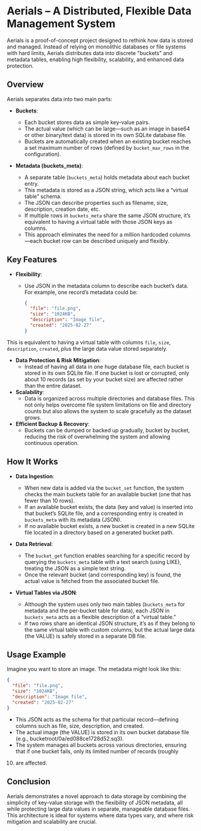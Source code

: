 # Aerials – A Distributed, Flexible Data Management System

Aerials is a proof-of-concept project designed to rethink how data is
stored and managed.  Instead of relying on monolithic databases or file
systems with hard limits, Aerials distributes data into discrete
"buckets" and metadata tables, enabling high flexibility, scalability,
and enhanced data protection.

## Overview

Aerials separates data into two main parts:

- **Buckets**:
  - Each bucket stores data as simple key-value pairs.
  - The actual value (which can be large—such as an image in base64 or
  other binary/text data) is stored in its own SQLite database file.
  - Buckets are automatically created when an existing bucket reaches a
  set maximum number of rows (defined by `bucket_max_rows` in the
  configuration).

- **Metadata (buckets_meta)**:
  - A separate table (`buckets_meta`) holds metadata about each bucket
  entry.
  - This metadata is stored as a JSON string, which acts like a “virtual
  table” schema.
  - The JSON can describe properties such as filename, size,
  description, creation date, etc.
  - If multiple rows in `buckets_meta` share the same JSON structure,
  it’s equivalent to having a virtual table with those JSON keys as
  columns.
  - This approach eliminates the need for a million hardcoded
  columns—each bucket row can be described uniquely and flexibly.

## Key Features

- **Flexibility**:
  - Use JSON in the metadata column to describe each bucket’s data.  For
  example, one record’s metadata could be:

    ```json
    {
      "file": "file.png",
      "size": "1024KB",
      "description": "Image file",
      "created": "2025-02-27"
    }
    ```

This is equivalent to having a virtual table with columns `file`,
`size`, `description`, `created`, plus the large data value stored
separately.

- **Data Protection & Risk Mitigation**:
  - Instead of having all data in one huge database file, each bucket is
  stored in its own SQLite file.  If one bucket is lost or corrupted,
  only about 10 records (as set by your bucket size) are affected rather
  than the entire dataset.
- **Scalability**:
  - Data is organized across multiple directories and database files.
  This not only helps overcome file system limitations on file and
  directory counts but also allows the system to scale gracefully as the
  dataset grows.
- **Efficient Backup & Recovery**:
  - Buckets can be dumped or backed up gradually, bucket by bucket,
  reducing the risk of overwhelming the system and allowing continuous
  operation.

## How It Works

- **Data Ingestion**:
  - When new data is added via the `bucket_set` function, the system
  checks the main buckets table for an available bucket (one that has
  fewer than 10 rows).
  - If an available bucket exists, the data (key and value) is inserted
  into that bucket’s SQLite file, and a corresponding entry is created
  in `buckets_meta` with its metadata (JSON).
  - If no available bucket exists, a new bucket is created in a new
  SQLite file located in a directory based on a generated bucket path.

- **Data Retrieval**:
  - The `bucket_get` function enables searching for a specific record by
  querying the `buckets_meta` table with a text search (using LIKE),
  treating the JSON as a simple text string.
  - Once the relevant bucket (and corresponding key) is found, the
  actual value is fetched from the associated bucket file.

- **Virtual Tables via JSON**:
  - Although the system uses only two main tables (`buckets_meta` for
  metadata and the per-bucket table for data), each JSON in
  `buckets_meta` acts as a flexible description of a “virtual table.”
  - If two rows share an identical JSON structure, it’s as if they
  belong to the same virtual table with custom columns, but the actual
  large data (the VALUE) is safely stored in a separate DB file.


## Usage Example

Imagine you want to store an image. The metadata might look like this:

```json
{
  "file": "file.png",
  "size": "1024KB",
  "description": "Image file",
  "created": "2025-02-27"
}
```

- This JSON acts as the schema for that particular record—defining
columns such as file, size, description, and created.
- The actual image (the VALUE) is stored in its own bucket database file
(e.g., bucketroot/0a/ed088ce1728d52.sq3).
- The system manages all buckets across various directories, ensuring
that if one bucket fails, only its limited number of records (roughly
10) are affected.

## Conclusion

Aerials demonstrates a novel approach to data storage by combining the
simplicity of key-value storage with the flexibility of JSON metadata,
all while protecting large data values in separate, manageable database
files.  This architecture is ideal for systems where data types vary,
and where risk mitigation and scalability are crucial.
